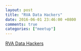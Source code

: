 ```yaml
---
layout: post
title: "RVA Data Hackers"
date: 2016-06-01 23:46:00 +0800
comments: true
categories: ["meetup"]
---
```


<!-- more -->

[RVA Data Hackers]

[RVA Data Hackers]:http://www.meetup.com/RVA-Data-Hackers/